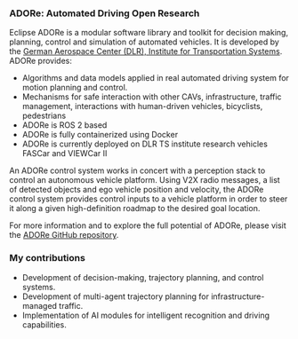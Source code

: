### ADORe: Automated Driving Open Research
Eclipse ADORe is a modular software library and toolkit for decision making, planning, control and simulation of automated vehicles. 
It is developed by the [German Aerospace Center (DLR), Institute for Transportation Systems](https://www.dlr.de/en/ts/). ADORe provides: 
- Algorithms and data models applied in real automated driving system for motion planning and control.
- Mechanisms for safe interaction with other CAVs, infrastructure, traffic management, interactions with human-driven vehicles, bicyclists, pedestrians
- ADORe is ROS 2 based
- ADORe is fully containerized using Docker
- ADORe is currently deployed on DLR TS institute research vehicles FASCar and VIEWCar II

An ADORe control system works in concert with a perception stack to control an autonomous vehicle platform. 
Using V2X radio messages, a list of detected objects and ego vehicle position and velocity, the ADORe control system provides 
control inputs to a vehicle platform in order to steer it along a given high-definition roadmap to the desired goal location.

For more information and to explore the full potential of ADORe, please visit the [ADORe GitHub repository](https://github.com/DLR-TS/adore?tab=readme-ov-file).

### My contributions
- Development of decision-making, trajectory planning, and control systems.
- Development of multi-agent trajectory planning for infrastructure-managed traffic.
- Implementation of AI modules for intelligent recognition and driving capabilities.

